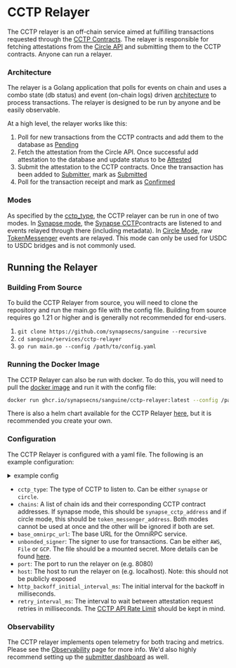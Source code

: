 # CCTP Relayer

The CCTP relayer is an off-chain service aimed at fulfilling transactions requested through the [CCTP Contracts](./Contracts.md). The relayer is responsible for fetching attestations from the [Circle API](https://developers.circle.com/stablecoin/reference) and submitting them to the CCTP contracts. Anyone can run a relayer.

### Architecture

The relayer is a Golang application that polls for events on chain and uses a combo state (db status) and event (on-chain logs) driven [architecture](https://medium.com/@matt.denobrega/state-vs-event-based-web-architectures-59ab1f47656b) to process transactions. The relayer is designed to be run by anyone and be easily observable.

At a high level, the relayer works like this:

1. Poll for new transactions from the CCTP contracts and add them to the database as [Pending](https://pkg.go.dev/github.com/synapsecns/sanguine/services/cctp-relayer@v0.10.0/types#MessageState)
2. Fetch the attestation from the Circle API. Once successful add attestation to the database and update status to be [Attested](https://pkg.go.dev/github.com/synapsecns/sanguine/services/cctp-relayer@v0.10.0/types#MessageState)
3. Submit the attestation to the CCTP contracts. Once the transaction has been added to [Submitter](../Services/Submitter.md), mark as [Submitted](https://pkg.go.dev/github.com/synapsecns/sanguine/services/cctp-relayer@v0.10.0/types#MessageState)
4. Poll for the transaction receipt and mark as [Confirmed](https://pkg.go.dev/github.com/synapsecns/sanguine/services/cctp-relayer@v0.10.0/types#MessageState)

### Modes

As specified by the [cctp_type](#Configuration), the CCTP relayer can be run in one of two modes. In [Synapse mode](https://pkg.go.dev/github.com/synapsecns/sanguine/services/cctp-relayer@v0.10.0/types#MessageType), the [Synapse CCTP](./Contracts.md)contracts are listened to and events relayed through there (including metadata). In [Circle Mode](https://pkg.go.dev/github.com/synapsecns/sanguine/services/cctp-relayer@v0.10.0/types#MessageType), raw [TokenMessenger](https://github.com/circlefin/evm-cctp-contracts/blob/817397db0a12963accc08ff86065491577bbc0e5/src/TokenMessenger.sol) events are relayed. This mode can only be used for USDC to USDC bridges and is not commonly used.

## Running the Relayer

### Building From Source

To build the CCTP Relayer from source, you will need to clone the repository and run the main.go file with the config file. Building from source requires go 1.21 or higher and is generally not recommended for end-users.

1. `git clone https://github.com/synapsecns/sanguine --recursive`
2. `cd sanguine/services/cctp-relayer`
3. `go run main.go --config /path/to/config.yaml`

### Running the Docker Image

The CCTP Relayer can also be run with docker. To do this, you will need to pull the [docker image](https://github.com/synapsecns/sanguine/pkgs/container/sanguine%2Fcctp-relayer) and run it with the config file:

```bash
docker run ghcr.io/synapsecns/sanguine/cctp-relayer:latest --config /path/to/config
```

There is also a helm chart available for the CCTP Relayer [here](https://artifacthub.io/packages/helm/synapse/cctp/0.2.0), but it is recommended you create your own.

### Configuration

The CCTP Relayer is configured with a yaml file. The following is an example configuration:

<details>
  <summary>example config</summary>
```yaml
    cctp_type: "synapse"
    # prod contract addresses
    chains:
      - chain_id: 1
        synapse_cctp_address: "0x12715a66773BD9C54534a01aBF01d05F6B4Bd35E"
      - chain_id: 43114
        synapse_cctp_address: "0x12715a66773BD9C54534a01aBF01d05F6B4Bd35E"
      - chain_id: 42161
        synapse_cctp_address: "0x12715a66773BD9C54534a01aBF01d05F6B4Bd35E"
      - chain_id: 10
        synapse_cctp_address: "0x12715a66773BD9C54534a01aBF01d05F6B4Bd35E"
      - chain_id: 8453
        synapse_cctp_address: "0x12715a66773BD9C54534a01aBF01d05F6B4Bd35E"
      - chain_id: 137
        synapse_cctp_address: "0x12715a66773BD9C54534a01aBF01d05F6B4Bd35E"
    base_omnirpc_url: "http://omnrpc-url/"
    unbonded_signer:
      type: "AWS"
      # should be a mounted secret
      file: "/config/aws.txt"
    http_backoff_initial_interval_ms: 1000
    http_backoff_max_elapsed_time_ms: 300000
    # submitter config for cctp
    submitter_config:
      chains:
        1:
          supports_eip_1559: true
          gas_estimate: 1000000
        42161:
          gas_estimate: 30000000
          max_gas_price: 10000000000
          supports_eip_1559: true
        43114:
          gas_estimate: 5000000
          max_gas_price: 1000000000000
          supports_eip_1559: true
        10:
          gas_estimate: 5000000
          max_gas_price: 2000000000
          supports_eip_1559: true
        8453:
          gas_estimate: 5000000
        137:
          gas_estimate: 5000000
          max_gas_price: 10000000000000
          supports_eip_1559: true
```
</details>

 - `cctp_type`: The type of CCTP to listen to. Can be either `synapse` or `circle`.
 - `chains`: A list of chain ids and their corresponding CCTP contract addresses. If synapse mode, this should be `synapse_cctp_address` and if circle mode, this should be `token_messenger_address`. Both modes cannot be used at once and the other will be ignored if both are set.
 - `base_omnirpc_url`: The base URL for the OmniRPC service.
 - `unbonded_signer`: The signer to use for transactions. Can be either `AWS`, `File` or `GCP`. The file should be a mounted secret. More details can be found [here](../Services/Signer).
 - `port`: The port to run the relayer on (e.g. 8080)
 - `host`: The host to run the relayer on (e.g. localhost). Note: this should not be publicly exposed
 - `http_backoff_initial_interval_ms`: The initial interval for the backoff in milliseconds.
 - `retry_interval_ms`: The interval to wait between attestation request retries in milliseconds. The [CCTP API Rate Limit](https://developers.circle.com/stablecoins/docs/limits) should be kept in mind.

### Observability

The CCTP relayer implements open telemetry for both tracing and metrics. Please see the [Observability](../Observability) page for more info. We'd also highly recommend setting up the [submitter dashboard](../../Services/Submitter) as well.
